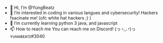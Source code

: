 - 👋 Hi, I’m @YungBeatz
- 👀 I’m interested in coding in various langues and cybersecurity! Hackers fsacinate me! (ofc white hat hackers ;) )
- 🌱 I’m currently learning python 3 java, and javascript
- 📫 How to reach me You can reach me on Discord! (っ◔◡◔)っʏᴜɴɢʙᴇᴀᴛᴢ#3040

